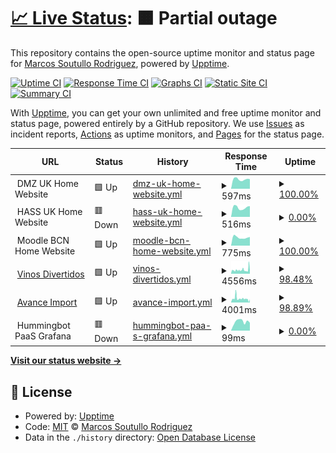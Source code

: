 # [📈 Live Status](https://kitos9112.github.io/uptime): <!--live status--> **🟧 Partial outage**

This repository contains the open-source uptime monitor and status page for [Marcos Soutullo Rodriguez](https://kitos9112.github.io/uptime), powered by [Upptime](https://github.com/upptime/upptime).

[![Uptime CI](https://github.com/kitos9112/uptime/workflows/Uptime%20CI/badge.svg)](https://github.com/kitos9112/uptime/actions?query=workflow%3A%22Uptime+CI%22)
[![Response Time CI](https://github.com/kitos9112/uptime/workflows/Response%20Time%20CI/badge.svg)](https://github.com/kitos9112/uptime/actions?query=workflow%3A%22Response+Time+CI%22)
[![Graphs CI](https://github.com/kitos9112/uptime/workflows/Graphs%20CI/badge.svg)](https://github.com/kitos9112/uptime/actions?query=workflow%3A%22Graphs+CI%22)
[![Static Site CI](https://github.com/kitos9112/uptime/workflows/Static%20Site%20CI/badge.svg)](https://github.com/kitos9112/uptime/actions?query=workflow%3A%22Static+Site+CI%22)
[![Summary CI](https://github.com/kitos9112/uptime/workflows/Summary%20CI/badge.svg)](https://github.com/kitos9112/uptime/actions?query=workflow%3A%22Summary+CI%22)

With [Upptime](https://upptime.js.org), you can get your own unlimited and free uptime monitor and status page, powered entirely by a GitHub repository. We use [Issues](https://github.com/kitos9112/uptime/issues) as incident reports, [Actions](https://github.com/kitos9112/uptime/actions) as uptime monitors, and [Pages](https://kitos9112.github.io/uptime) for the status page.

<!--start: status pages-->
<!-- This summary is generated by Upptime (https://github.com/upptime/upptime) -->
<!-- Do not edit this manually, your changes will be overwritten -->
<!-- prettier-ignore -->
| URL | Status | History | Response Time | Uptime |
| --- | ------ | ------- | ------------- | ------ |
| <img alt="" src="https://favicons.githubusercontent.com/null" height="13"> DMZ UK Home Website | 🟩 Up | [dmz-uk-home-website.yml](https://github.com/kitos9112/uptime/commits/HEAD/history/dmz-uk-home-website.yml) | <details><summary><img alt="Response time graph" src="./graphs/dmz-uk-home-website/response-time-week.png" height="20"> 597ms</summary><br><a href="https://kitos9112.github.io/uptime/history/dmz-uk-home-website"><img alt="Response time 710" src="https://img.shields.io/endpoint?url=https%3A%2F%2Fraw.githubusercontent.com%2Fkitos9112%2Fuptime%2FHEAD%2Fapi%2Fdmz-uk-home-website%2Fresponse-time.json"></a><br><a href="https://kitos9112.github.io/uptime/history/dmz-uk-home-website"><img alt="24-hour response time 608" src="https://img.shields.io/endpoint?url=https%3A%2F%2Fraw.githubusercontent.com%2Fkitos9112%2Fuptime%2FHEAD%2Fapi%2Fdmz-uk-home-website%2Fresponse-time-day.json"></a><br><a href="https://kitos9112.github.io/uptime/history/dmz-uk-home-website"><img alt="7-day response time 597" src="https://img.shields.io/endpoint?url=https%3A%2F%2Fraw.githubusercontent.com%2Fkitos9112%2Fuptime%2FHEAD%2Fapi%2Fdmz-uk-home-website%2Fresponse-time-week.json"></a><br><a href="https://kitos9112.github.io/uptime/history/dmz-uk-home-website"><img alt="30-day response time 625" src="https://img.shields.io/endpoint?url=https%3A%2F%2Fraw.githubusercontent.com%2Fkitos9112%2Fuptime%2FHEAD%2Fapi%2Fdmz-uk-home-website%2Fresponse-time-month.json"></a><br><a href="https://kitos9112.github.io/uptime/history/dmz-uk-home-website"><img alt="1-year response time 710" src="https://img.shields.io/endpoint?url=https%3A%2F%2Fraw.githubusercontent.com%2Fkitos9112%2Fuptime%2FHEAD%2Fapi%2Fdmz-uk-home-website%2Fresponse-time-year.json"></a></details> | <details><summary><a href="https://kitos9112.github.io/uptime/history/dmz-uk-home-website">100.00%</a></summary><a href="https://kitos9112.github.io/uptime/history/dmz-uk-home-website"><img alt="All-time uptime 57.78%" src="https://img.shields.io/endpoint?url=https%3A%2F%2Fraw.githubusercontent.com%2Fkitos9112%2Fuptime%2FHEAD%2Fapi%2Fdmz-uk-home-website%2Fuptime.json"></a><br><a href="https://kitos9112.github.io/uptime/history/dmz-uk-home-website"><img alt="24-hour uptime 100.00%" src="https://img.shields.io/endpoint?url=https%3A%2F%2Fraw.githubusercontent.com%2Fkitos9112%2Fuptime%2FHEAD%2Fapi%2Fdmz-uk-home-website%2Fuptime-day.json"></a><br><a href="https://kitos9112.github.io/uptime/history/dmz-uk-home-website"><img alt="7-day uptime 100.00%" src="https://img.shields.io/endpoint?url=https%3A%2F%2Fraw.githubusercontent.com%2Fkitos9112%2Fuptime%2FHEAD%2Fapi%2Fdmz-uk-home-website%2Fuptime-week.json"></a><br><a href="https://kitos9112.github.io/uptime/history/dmz-uk-home-website"><img alt="30-day uptime 99.85%" src="https://img.shields.io/endpoint?url=https%3A%2F%2Fraw.githubusercontent.com%2Fkitos9112%2Fuptime%2FHEAD%2Fapi%2Fdmz-uk-home-website%2Fuptime-month.json"></a><br><a href="https://kitos9112.github.io/uptime/history/dmz-uk-home-website"><img alt="1-year uptime 57.78%" src="https://img.shields.io/endpoint?url=https%3A%2F%2Fraw.githubusercontent.com%2Fkitos9112%2Fuptime%2FHEAD%2Fapi%2Fdmz-uk-home-website%2Fuptime-year.json"></a></details>
| <img alt="" src="https://favicons.githubusercontent.com/null" height="13"> HASS UK Home Website | 🟥 Down | [hass-uk-home-website.yml](https://github.com/kitos9112/uptime/commits/HEAD/history/hass-uk-home-website.yml) | <details><summary><img alt="Response time graph" src="./graphs/hass-uk-home-website/response-time-week.png" height="20"> 516ms</summary><br><a href="https://kitos9112.github.io/uptime/history/hass-uk-home-website"><img alt="Response time 674" src="https://img.shields.io/endpoint?url=https%3A%2F%2Fraw.githubusercontent.com%2Fkitos9112%2Fuptime%2FHEAD%2Fapi%2Fhass-uk-home-website%2Fresponse-time.json"></a><br><a href="https://kitos9112.github.io/uptime/history/hass-uk-home-website"><img alt="24-hour response time 591" src="https://img.shields.io/endpoint?url=https%3A%2F%2Fraw.githubusercontent.com%2Fkitos9112%2Fuptime%2FHEAD%2Fapi%2Fhass-uk-home-website%2Fresponse-time-day.json"></a><br><a href="https://kitos9112.github.io/uptime/history/hass-uk-home-website"><img alt="7-day response time 516" src="https://img.shields.io/endpoint?url=https%3A%2F%2Fraw.githubusercontent.com%2Fkitos9112%2Fuptime%2FHEAD%2Fapi%2Fhass-uk-home-website%2Fresponse-time-week.json"></a><br><a href="https://kitos9112.github.io/uptime/history/hass-uk-home-website"><img alt="30-day response time 522" src="https://img.shields.io/endpoint?url=https%3A%2F%2Fraw.githubusercontent.com%2Fkitos9112%2Fuptime%2FHEAD%2Fapi%2Fhass-uk-home-website%2Fresponse-time-month.json"></a><br><a href="https://kitos9112.github.io/uptime/history/hass-uk-home-website"><img alt="1-year response time 674" src="https://img.shields.io/endpoint?url=https%3A%2F%2Fraw.githubusercontent.com%2Fkitos9112%2Fuptime%2FHEAD%2Fapi%2Fhass-uk-home-website%2Fresponse-time-year.json"></a></details> | <details><summary><a href="https://kitos9112.github.io/uptime/history/hass-uk-home-website">0.00%</a></summary><a href="https://kitos9112.github.io/uptime/history/hass-uk-home-website"><img alt="All-time uptime 31.11%" src="https://img.shields.io/endpoint?url=https%3A%2F%2Fraw.githubusercontent.com%2Fkitos9112%2Fuptime%2FHEAD%2Fapi%2Fhass-uk-home-website%2Fuptime.json"></a><br><a href="https://kitos9112.github.io/uptime/history/hass-uk-home-website"><img alt="24-hour uptime 0.00%" src="https://img.shields.io/endpoint?url=https%3A%2F%2Fraw.githubusercontent.com%2Fkitos9112%2Fuptime%2FHEAD%2Fapi%2Fhass-uk-home-website%2Fuptime-day.json"></a><br><a href="https://kitos9112.github.io/uptime/history/hass-uk-home-website"><img alt="7-day uptime 0.00%" src="https://img.shields.io/endpoint?url=https%3A%2F%2Fraw.githubusercontent.com%2Fkitos9112%2Fuptime%2FHEAD%2Fapi%2Fhass-uk-home-website%2Fuptime-week.json"></a><br><a href="https://kitos9112.github.io/uptime/history/hass-uk-home-website"><img alt="30-day uptime 17.06%" src="https://img.shields.io/endpoint?url=https%3A%2F%2Fraw.githubusercontent.com%2Fkitos9112%2Fuptime%2FHEAD%2Fapi%2Fhass-uk-home-website%2Fuptime-month.json"></a><br><a href="https://kitos9112.github.io/uptime/history/hass-uk-home-website"><img alt="1-year uptime 31.11%" src="https://img.shields.io/endpoint?url=https%3A%2F%2Fraw.githubusercontent.com%2Fkitos9112%2Fuptime%2FHEAD%2Fapi%2Fhass-uk-home-website%2Fuptime-year.json"></a></details>
| <img alt="" src="https://favicons.githubusercontent.com/null" height="13"> Moodle BCN Home Website | 🟩 Up | [moodle-bcn-home-website.yml](https://github.com/kitos9112/uptime/commits/HEAD/history/moodle-bcn-home-website.yml) | <details><summary><img alt="Response time graph" src="./graphs/moodle-bcn-home-website/response-time-week.png" height="20"> 775ms</summary><br><a href="https://kitos9112.github.io/uptime/history/moodle-bcn-home-website"><img alt="Response time 755" src="https://img.shields.io/endpoint?url=https%3A%2F%2Fraw.githubusercontent.com%2Fkitos9112%2Fuptime%2FHEAD%2Fapi%2Fmoodle-bcn-home-website%2Fresponse-time.json"></a><br><a href="https://kitos9112.github.io/uptime/history/moodle-bcn-home-website"><img alt="24-hour response time 814" src="https://img.shields.io/endpoint?url=https%3A%2F%2Fraw.githubusercontent.com%2Fkitos9112%2Fuptime%2FHEAD%2Fapi%2Fmoodle-bcn-home-website%2Fresponse-time-day.json"></a><br><a href="https://kitos9112.github.io/uptime/history/moodle-bcn-home-website"><img alt="7-day response time 775" src="https://img.shields.io/endpoint?url=https%3A%2F%2Fraw.githubusercontent.com%2Fkitos9112%2Fuptime%2FHEAD%2Fapi%2Fmoodle-bcn-home-website%2Fresponse-time-week.json"></a><br><a href="https://kitos9112.github.io/uptime/history/moodle-bcn-home-website"><img alt="30-day response time 770" src="https://img.shields.io/endpoint?url=https%3A%2F%2Fraw.githubusercontent.com%2Fkitos9112%2Fuptime%2FHEAD%2Fapi%2Fmoodle-bcn-home-website%2Fresponse-time-month.json"></a><br><a href="https://kitos9112.github.io/uptime/history/moodle-bcn-home-website"><img alt="1-year response time 755" src="https://img.shields.io/endpoint?url=https%3A%2F%2Fraw.githubusercontent.com%2Fkitos9112%2Fuptime%2FHEAD%2Fapi%2Fmoodle-bcn-home-website%2Fresponse-time-year.json"></a></details> | <details><summary><a href="https://kitos9112.github.io/uptime/history/moodle-bcn-home-website">100.00%</a></summary><a href="https://kitos9112.github.io/uptime/history/moodle-bcn-home-website"><img alt="All-time uptime 57.99%" src="https://img.shields.io/endpoint?url=https%3A%2F%2Fraw.githubusercontent.com%2Fkitos9112%2Fuptime%2FHEAD%2Fapi%2Fmoodle-bcn-home-website%2Fuptime.json"></a><br><a href="https://kitos9112.github.io/uptime/history/moodle-bcn-home-website"><img alt="24-hour uptime 100.00%" src="https://img.shields.io/endpoint?url=https%3A%2F%2Fraw.githubusercontent.com%2Fkitos9112%2Fuptime%2FHEAD%2Fapi%2Fmoodle-bcn-home-website%2Fuptime-day.json"></a><br><a href="https://kitos9112.github.io/uptime/history/moodle-bcn-home-website"><img alt="7-day uptime 100.00%" src="https://img.shields.io/endpoint?url=https%3A%2F%2Fraw.githubusercontent.com%2Fkitos9112%2Fuptime%2FHEAD%2Fapi%2Fmoodle-bcn-home-website%2Fuptime-week.json"></a><br><a href="https://kitos9112.github.io/uptime/history/moodle-bcn-home-website"><img alt="30-day uptime 100.00%" src="https://img.shields.io/endpoint?url=https%3A%2F%2Fraw.githubusercontent.com%2Fkitos9112%2Fuptime%2FHEAD%2Fapi%2Fmoodle-bcn-home-website%2Fuptime-month.json"></a><br><a href="https://kitos9112.github.io/uptime/history/moodle-bcn-home-website"><img alt="1-year uptime 57.99%" src="https://img.shields.io/endpoint?url=https%3A%2F%2Fraw.githubusercontent.com%2Fkitos9112%2Fuptime%2FHEAD%2Fapi%2Fmoodle-bcn-home-website%2Fuptime-year.json"></a></details>
| <img alt="" src="https://favicons.githubusercontent.com/vinosdivertidos.es" height="13"> [Vinos Divertidos](https://vinosdivertidos.es) | 🟩 Up | [vinos-divertidos.yml](https://github.com/kitos9112/uptime/commits/HEAD/history/vinos-divertidos.yml) | <details><summary><img alt="Response time graph" src="./graphs/vinos-divertidos/response-time-week.png" height="20"> 4556ms</summary><br><a href="https://kitos9112.github.io/uptime/history/vinos-divertidos"><img alt="Response time 2586" src="https://img.shields.io/endpoint?url=https%3A%2F%2Fraw.githubusercontent.com%2Fkitos9112%2Fuptime%2FHEAD%2Fapi%2Fvinos-divertidos%2Fresponse-time.json"></a><br><a href="https://kitos9112.github.io/uptime/history/vinos-divertidos"><img alt="24-hour response time 5960" src="https://img.shields.io/endpoint?url=https%3A%2F%2Fraw.githubusercontent.com%2Fkitos9112%2Fuptime%2FHEAD%2Fapi%2Fvinos-divertidos%2Fresponse-time-day.json"></a><br><a href="https://kitos9112.github.io/uptime/history/vinos-divertidos"><img alt="7-day response time 4556" src="https://img.shields.io/endpoint?url=https%3A%2F%2Fraw.githubusercontent.com%2Fkitos9112%2Fuptime%2FHEAD%2Fapi%2Fvinos-divertidos%2Fresponse-time-week.json"></a><br><a href="https://kitos9112.github.io/uptime/history/vinos-divertidos"><img alt="30-day response time 4301" src="https://img.shields.io/endpoint?url=https%3A%2F%2Fraw.githubusercontent.com%2Fkitos9112%2Fuptime%2FHEAD%2Fapi%2Fvinos-divertidos%2Fresponse-time-month.json"></a><br><a href="https://kitos9112.github.io/uptime/history/vinos-divertidos"><img alt="1-year response time 2586" src="https://img.shields.io/endpoint?url=https%3A%2F%2Fraw.githubusercontent.com%2Fkitos9112%2Fuptime%2FHEAD%2Fapi%2Fvinos-divertidos%2Fresponse-time-year.json"></a></details> | <details><summary><a href="https://kitos9112.github.io/uptime/history/vinos-divertidos">98.48%</a></summary><a href="https://kitos9112.github.io/uptime/history/vinos-divertidos"><img alt="All-time uptime 98.92%" src="https://img.shields.io/endpoint?url=https%3A%2F%2Fraw.githubusercontent.com%2Fkitos9112%2Fuptime%2FHEAD%2Fapi%2Fvinos-divertidos%2Fuptime.json"></a><br><a href="https://kitos9112.github.io/uptime/history/vinos-divertidos"><img alt="24-hour uptime 97.50%" src="https://img.shields.io/endpoint?url=https%3A%2F%2Fraw.githubusercontent.com%2Fkitos9112%2Fuptime%2FHEAD%2Fapi%2Fvinos-divertidos%2Fuptime-day.json"></a><br><a href="https://kitos9112.github.io/uptime/history/vinos-divertidos"><img alt="7-day uptime 98.48%" src="https://img.shields.io/endpoint?url=https%3A%2F%2Fraw.githubusercontent.com%2Fkitos9112%2Fuptime%2FHEAD%2Fapi%2Fvinos-divertidos%2Fuptime-week.json"></a><br><a href="https://kitos9112.github.io/uptime/history/vinos-divertidos"><img alt="30-day uptime 98.30%" src="https://img.shields.io/endpoint?url=https%3A%2F%2Fraw.githubusercontent.com%2Fkitos9112%2Fuptime%2FHEAD%2Fapi%2Fvinos-divertidos%2Fuptime-month.json"></a><br><a href="https://kitos9112.github.io/uptime/history/vinos-divertidos"><img alt="1-year uptime 98.92%" src="https://img.shields.io/endpoint?url=https%3A%2F%2Fraw.githubusercontent.com%2Fkitos9112%2Fuptime%2FHEAD%2Fapi%2Fvinos-divertidos%2Fuptime-year.json"></a></details>
| <img alt="" src="https://favicons.githubusercontent.com/avanceimport.com" height="13"> [Avance Import](https://avanceimport.com) | 🟩 Up | [avance-import.yml](https://github.com/kitos9112/uptime/commits/HEAD/history/avance-import.yml) | <details><summary><img alt="Response time graph" src="./graphs/avance-import/response-time-week.png" height="20"> 4001ms</summary><br><a href="https://kitos9112.github.io/uptime/history/avance-import"><img alt="Response time 2918" src="https://img.shields.io/endpoint?url=https%3A%2F%2Fraw.githubusercontent.com%2Fkitos9112%2Fuptime%2FHEAD%2Fapi%2Favance-import%2Fresponse-time.json"></a><br><a href="https://kitos9112.github.io/uptime/history/avance-import"><img alt="24-hour response time 2371" src="https://img.shields.io/endpoint?url=https%3A%2F%2Fraw.githubusercontent.com%2Fkitos9112%2Fuptime%2FHEAD%2Fapi%2Favance-import%2Fresponse-time-day.json"></a><br><a href="https://kitos9112.github.io/uptime/history/avance-import"><img alt="7-day response time 4001" src="https://img.shields.io/endpoint?url=https%3A%2F%2Fraw.githubusercontent.com%2Fkitos9112%2Fuptime%2FHEAD%2Fapi%2Favance-import%2Fresponse-time-week.json"></a><br><a href="https://kitos9112.github.io/uptime/history/avance-import"><img alt="30-day response time 3767" src="https://img.shields.io/endpoint?url=https%3A%2F%2Fraw.githubusercontent.com%2Fkitos9112%2Fuptime%2FHEAD%2Fapi%2Favance-import%2Fresponse-time-month.json"></a><br><a href="https://kitos9112.github.io/uptime/history/avance-import"><img alt="1-year response time 2918" src="https://img.shields.io/endpoint?url=https%3A%2F%2Fraw.githubusercontent.com%2Fkitos9112%2Fuptime%2FHEAD%2Fapi%2Favance-import%2Fresponse-time-year.json"></a></details> | <details><summary><a href="https://kitos9112.github.io/uptime/history/avance-import">98.89%</a></summary><a href="https://kitos9112.github.io/uptime/history/avance-import"><img alt="All-time uptime 99.30%" src="https://img.shields.io/endpoint?url=https%3A%2F%2Fraw.githubusercontent.com%2Fkitos9112%2Fuptime%2FHEAD%2Fapi%2Favance-import%2Fuptime.json"></a><br><a href="https://kitos9112.github.io/uptime/history/avance-import"><img alt="24-hour uptime 98.69%" src="https://img.shields.io/endpoint?url=https%3A%2F%2Fraw.githubusercontent.com%2Fkitos9112%2Fuptime%2FHEAD%2Fapi%2Favance-import%2Fuptime-day.json"></a><br><a href="https://kitos9112.github.io/uptime/history/avance-import"><img alt="7-day uptime 98.89%" src="https://img.shields.io/endpoint?url=https%3A%2F%2Fraw.githubusercontent.com%2Fkitos9112%2Fuptime%2FHEAD%2Fapi%2Favance-import%2Fuptime-week.json"></a><br><a href="https://kitos9112.github.io/uptime/history/avance-import"><img alt="30-day uptime 98.64%" src="https://img.shields.io/endpoint?url=https%3A%2F%2Fraw.githubusercontent.com%2Fkitos9112%2Fuptime%2FHEAD%2Fapi%2Favance-import%2Fuptime-month.json"></a><br><a href="https://kitos9112.github.io/uptime/history/avance-import"><img alt="1-year uptime 99.30%" src="https://img.shields.io/endpoint?url=https%3A%2F%2Fraw.githubusercontent.com%2Fkitos9112%2Fuptime%2FHEAD%2Fapi%2Favance-import%2Fuptime-year.json"></a></details>
| <img alt="" src="https://favicons.githubusercontent.com/null" height="13"> Hummingbot PaaS Grafana | 🟥 Down | [hummingbot-paa-s-grafana.yml](https://github.com/kitos9112/uptime/commits/HEAD/history/hummingbot-paa-s-grafana.yml) | <details><summary><img alt="Response time graph" src="./graphs/hummingbot-paa-s-grafana/response-time-week.png" height="20"> 99ms</summary><br><a href="https://kitos9112.github.io/uptime/history/hummingbot-paa-s-grafana"><img alt="Response time 126" src="https://img.shields.io/endpoint?url=https%3A%2F%2Fraw.githubusercontent.com%2Fkitos9112%2Fuptime%2FHEAD%2Fapi%2Fhummingbot-paa-s-grafana%2Fresponse-time.json"></a><br><a href="https://kitos9112.github.io/uptime/history/hummingbot-paa-s-grafana"><img alt="24-hour response time 86" src="https://img.shields.io/endpoint?url=https%3A%2F%2Fraw.githubusercontent.com%2Fkitos9112%2Fuptime%2FHEAD%2Fapi%2Fhummingbot-paa-s-grafana%2Fresponse-time-day.json"></a><br><a href="https://kitos9112.github.io/uptime/history/hummingbot-paa-s-grafana"><img alt="7-day response time 99" src="https://img.shields.io/endpoint?url=https%3A%2F%2Fraw.githubusercontent.com%2Fkitos9112%2Fuptime%2FHEAD%2Fapi%2Fhummingbot-paa-s-grafana%2Fresponse-time-week.json"></a><br><a href="https://kitos9112.github.io/uptime/history/hummingbot-paa-s-grafana"><img alt="30-day response time 108" src="https://img.shields.io/endpoint?url=https%3A%2F%2Fraw.githubusercontent.com%2Fkitos9112%2Fuptime%2FHEAD%2Fapi%2Fhummingbot-paa-s-grafana%2Fresponse-time-month.json"></a><br><a href="https://kitos9112.github.io/uptime/history/hummingbot-paa-s-grafana"><img alt="1-year response time 126" src="https://img.shields.io/endpoint?url=https%3A%2F%2Fraw.githubusercontent.com%2Fkitos9112%2Fuptime%2FHEAD%2Fapi%2Fhummingbot-paa-s-grafana%2Fresponse-time-year.json"></a></details> | <details><summary><a href="https://kitos9112.github.io/uptime/history/hummingbot-paa-s-grafana">0.00%</a></summary><a href="https://kitos9112.github.io/uptime/history/hummingbot-paa-s-grafana"><img alt="All-time uptime 0.00%" src="https://img.shields.io/endpoint?url=https%3A%2F%2Fraw.githubusercontent.com%2Fkitos9112%2Fuptime%2FHEAD%2Fapi%2Fhummingbot-paa-s-grafana%2Fuptime.json"></a><br><a href="https://kitos9112.github.io/uptime/history/hummingbot-paa-s-grafana"><img alt="24-hour uptime 0.00%" src="https://img.shields.io/endpoint?url=https%3A%2F%2Fraw.githubusercontent.com%2Fkitos9112%2Fuptime%2FHEAD%2Fapi%2Fhummingbot-paa-s-grafana%2Fuptime-day.json"></a><br><a href="https://kitos9112.github.io/uptime/history/hummingbot-paa-s-grafana"><img alt="7-day uptime 0.00%" src="https://img.shields.io/endpoint?url=https%3A%2F%2Fraw.githubusercontent.com%2Fkitos9112%2Fuptime%2FHEAD%2Fapi%2Fhummingbot-paa-s-grafana%2Fuptime-week.json"></a><br><a href="https://kitos9112.github.io/uptime/history/hummingbot-paa-s-grafana"><img alt="30-day uptime 0.00%" src="https://img.shields.io/endpoint?url=https%3A%2F%2Fraw.githubusercontent.com%2Fkitos9112%2Fuptime%2FHEAD%2Fapi%2Fhummingbot-paa-s-grafana%2Fuptime-month.json"></a><br><a href="https://kitos9112.github.io/uptime/history/hummingbot-paa-s-grafana"><img alt="1-year uptime 0.00%" src="https://img.shields.io/endpoint?url=https%3A%2F%2Fraw.githubusercontent.com%2Fkitos9112%2Fuptime%2FHEAD%2Fapi%2Fhummingbot-paa-s-grafana%2Fuptime-year.json"></a></details>

<!--end: status pages-->

[**Visit our status website →**](https://kitos9112.github.io/uptime)

## 📄 License

- Powered by: [Upptime](https://github.com/upptime/upptime)
- Code: [MIT](./LICENSE) © [Marcos Soutullo Rodriguez](https://kitos9112.github.io/uptime)
- Data in the `./history` directory: [Open Database License](https://opendatacommons.org/licenses/odbl/1-0/)
